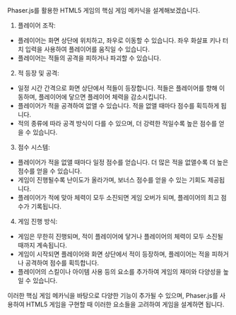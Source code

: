 Phaser.js를 활용한 HTML5 게임의 핵심 게임 메카닉을 설계해보겠습니다.

1. 플레이어 조작:
- 플레이어는 화면 상단에 위치하고, 좌우로 이동할 수 있습니다. 좌우 화살표 키나 터치 입력을 사용하여 플레이어를 움직일 수 있습니다.
- 플레이어는 적들의 공격을 피하거나 파괴할 수 있습니다.

2. 적 등장 및 공격:
- 일정 시간 간격으로 화면 상단에서 적들이 등장합니다. 적들은 플레이어를 향해 이동하며, 플레이어에 닿으면 플레이어 체력을 감소시킵니다.
- 플레이어가 적을 공격하여 없앨 수 있습니다. 적을 없앨 때마다 점수를 획득하게 됩니다.
- 적의 종류에 따라 공격 방식이 다를 수 있으며, 더 강력한 적일수록 높은 점수를 얻을 수 있습니다.

3. 점수 시스템:
- 플레이어가 적을 없앨 때마다 일정 점수를 얻습니다. 더 많은 적을 없앨수록 더 높은 점수를 얻을 수 있습니다.
- 게임이 진행될수록 난이도가 올라가며, 보너스 점수를 얻을 수 있는 기회도 제공됩니다.
- 플레이어가 적에 맞아 체력이 모두 소진되면 게임 오버가 되며, 플레이어의 최고 점수가 기록됩니다.

4. 게임 진행 방식:
- 게임은 무한히 진행되며, 적이 플레이어에 닿거나 플레이어의 체력이 모두 소진될 때까지 계속됩니다.
- 게임이 시작되면 플레이어와 화면 상단에서 적이 등장하며, 플레이어는 적을 피하거나 공격하여 점수를 획득합니다.
- 플레이어의 스킬이나 아이템 사용 등의 요소를 추가하여 게임의 재미와 다양성을 높일 수 있습니다.

이러한 핵심 게임 메카닉을 바탕으로 다양한 기능이 추가될 수 있으며, Phaser.js를 사용하여 HTML5 게임을 구현할 때 이러한 요소들을 고려하여 게임을 설계하면 됩니다.